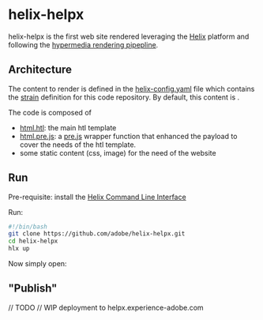# helix-helpx

helix-helpx is the first web site rendered leveraging the [Helix](https://github.com/adobe/project-helix) platform and following the [hypermedia rendering pipepline](https://github.com/adobe/hypermedia-pipeline).

## Architecture

The content to render is defined in the [helix-config.yaml](./helix-config.yaml) file which contains the [strain](https://github.com/adobe/project-helix/tree/master/prototypes#strains) definition for this code repository. By default, this content is [](https://github.com/Adobe-Marketing-Cloud/reactor-user-docs).

The code is composed of

* [html.htl](./src/html.htl): the main htl template
* [html.pre.js](./src/html.pre.js): a [pre.js](https://github.com/adobe/hypermedia-pipeline#optional-the-wrapper-function) wrapper function that enhanced the payload to cover the needs of the htl template.
* some static content (css, image) for the need of the website

## Run

Pre-requisite: install the [Helix Command Line Interface](https://github.com/adobe/helix-cli)

Run:

```bash
#!/bin/bash
git clone https://github.com/adobe/helix-helpx.git
cd helix-helpx
hlx up
```

Now simply open: [](http://localhost:3000/README.html)

## "Publish"

// TODO
// WIP deployment to helpx.experience-adobe.com
